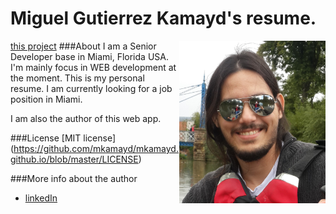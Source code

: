 # Miguel Gutierrez Kamayd's resume.
<img src="https://github.com/mkamayd/mkamayd.github.io/blob/master/src/app/images/migue.png" align="right" height="260"/>

[this project](http://mkamayd.github.io)
###About
I am a Senior Developer base in Miami, Florida USA. I'm mainly focus in WEB development at the moment. This is my personal resume. I am currently looking for a job position in Miami.

I am also the author of this web app.


###License
[MIT license] (https://github.com/mkamayd/mkamayd.github.io/blob/master/LICENSE)  

###More info about the author
* [linkedIn](https://www.linkedin.com/in/miguelgutierrezkamayd)